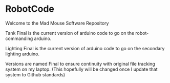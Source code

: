 RobotCode
=========

Welcome to the Mad Mouse Software Repository 

Tank Final is the current version of arduino code to go on the robot-commanding arduino.

Lighting Final is the current version of arduino code to go on the secondary lighting arduino.

Versions are named Final to ensure continuity with original file tracking system on my laptop. (This hopefully will be changed once I update that system to Github standards)
